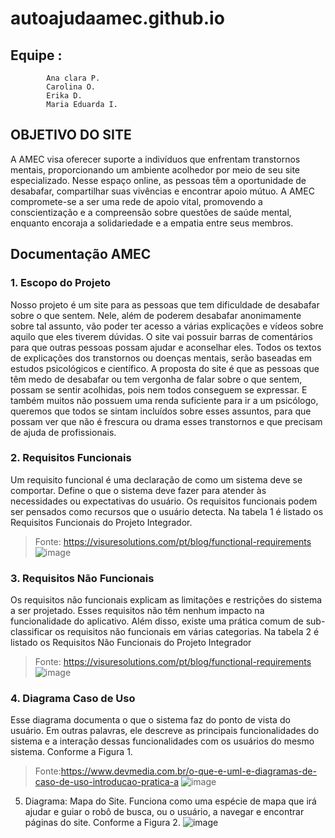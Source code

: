 # autoajudaamec.github.io
## Equipe :
            Ana clara P.
            Carolina O.
            Erika D.
            Maria Eduarda I.
            
## **OBJETIVO DO SITE**
A AMEC visa oferecer suporte a indivíduos que enfrentam transtornos
mentais, proporcionando um ambiente acolhedor por meio de seu site
especializado. Nesse espaço online, as pessoas têm a oportunidade de
desabafar, compartilhar suas vivências e encontrar apoio mútuo. A AMEC
compromete-se a ser uma rede de apoio vital, promovendo a
conscientização e a compreensão sobre questões de saúde mental,
enquanto encoraja a solidariedade e a empatia entre seus membros.

## Documentação AMEC

### 1.	Escopo do Projeto
Nosso projeto é um site para as pessoas que tem dificuldade de desabafar sobre o que sentem. Nele, além de poderem desabafar anonimamente sobre tal assunto, vão poder ter acesso a várias explicações e vídeos sobre aquilo que eles tiverem dúvidas.
O site vai possuir barras de comentários para que outras pessoas possam ajudar e aconselhar eles. Todos os textos de explicações dos transtornos ou doenças mentais, serão baseadas em estudos psicológicos e científico.
A proposta do site é que as pessoas que têm medo de desabafar ou tem vergonha de falar sobre o que sentem, possam se sentir acolhidas, pois nem todos conseguem se expressar. E também muitos não possuem uma renda suficiente para ir a um psicólogo, queremos que todos se sintam incluídos sobre esses assuntos, para que possam ver que não é frescura ou drama esses transtornos e que precisam de ajuda de profissionais.

### 2.	Requisitos Funcionais
Um requisito funcional é uma declaração de como um sistema deve se comportar. Define o que o sistema deve fazer para atender às necessidades ou expectativas do usuário. Os requisitos funcionais podem ser pensados como recursos que o usuário detecta. Na tabela 1 é listado os Requisitos Funcionais do Projeto Integrador.

> Fonte: https://visuresolutions.com/pt/blog/functional-requirements
![image](https://github.com/ajudaAMEC/autoajudaAMEC/assets/128084447/6747ced2-e916-4416-9981-cb58a3505da3)

### 3.	Requisitos Não Funcionais 
Os requisitos não funcionais explicam as limitações e restrições do sistema a ser projetado. Esses requisitos não têm nenhum impacto na funcionalidade do aplicativo. Além disso, existe uma prática comum de sub-classificar os requisitos não funcionais em várias categorias. Na tabela 2 é listado os Requisitos Não Funcionais do Projeto Integrador 
> Fonte: https://visuresolutions.com/pt/blog/functional-requirements
![image](https://github.com/ajudaAMEC/autoajudaAMEC/assets/128084447/93ca8348-2549-4112-bd66-6b453d909949)

### 4.	Diagrama Caso de Uso
Esse diagrama documenta o que o sistema faz do ponto de vista do usuário. Em outras palavras, ele descreve as principais funcionalidades do sistema e a interação dessas funcionalidades com os usuários do mesmo sistema. Conforme a Figura 1.
> Fonte:https://www.devmedia.com.br/o-que-e-uml-e-diagramas-de-caso-de-uso-introducao-pratica-a
![image](https://github.com/ajudaAMEC/autoajudaAMEC/assets/128084447/1dc9d9ed-a02c-492a-b2fc-58ad8fd2f3f2)

5.	Diagrama: Mapa do Site.
Funciona como uma espécie de mapa que irá ajudar e guiar o robô de busca, ou o usuário, a navegar e encontrar páginas do site. Conforme a Figura 2.
![image](https://github.com/ajudaAMEC/autoajudaAMEC/assets/128084447/2db69204-8e7c-4c21-a648-64eb0c0d0cc6)


